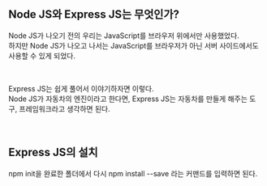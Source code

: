 ## Node JS와 Express JS는 무엇인가?

Node JS가 나오기 전의 우리는 JavaScript를 브라우저 위에서만 사용했었다.  
하지만 Node JS가 나오고 나서는 JavaScript를 브라우저가 아닌 서버 사이드에서도 사용할 수 있게 되었다.

</br>

Express JS는 쉽게 풀어서 이야기하자면 이렇다.  
Node JS가 자동차의 엔진이라고 한다면, Express JS는 자동차를 만들게 해주는 도구, 프레임워크라고 생각하면 된다.

</br>

## Express JS의 설치

npm init을 완료한 폴더에서 다시 npm install --save 라는 커맨드를 입력하면 된다.
